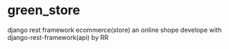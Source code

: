 # green_store
django rest framework ecommerce(store) 
an online shope develope with django-rest-framework(api) by RR
